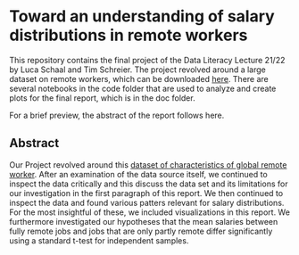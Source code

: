 # Toward an understanding of salary distributions in remote workers

This repository contains the final project of the Data Literacy Lecture 21/22 by Luca Schaal and Tim Schreier. The project revolved around a large dataset on remote workers, which can be downloaded [here](https://salaries.freshremote.work/download/). 
There are several notebooks in the code folder that are used to analyze and create plots for the final report, which is in the doc folder.

For a brief preview, the abstract of the report follows here.
## Abstract
 

Our Project revolved around this [dataset of characteristics of global remote worker](https://salaries.freshremote.work/download/).
After an examination of the data source itself, we continued to inspect the data critically and this discuss the data set and its limitations for our investigation in the first paragraph of this report. 
We then continued to inspect the data and found various patters relevant for salary distributions. For the most insightful of these, we included visualizations in this report.
We furthermore investigated our hypotheses that the mean salaries between fully remote jobs and jobs that are only partly remote differ significantly using a standard t-test for independent samples.
